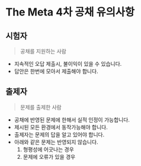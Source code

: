 # The Meta 4차 공채 유의사항

## 시험자
> 공채를 지원하는 사람

* 지속적인 오답 제출시, 불이익이 있을 수 있습니다.
* 답안은 한번에 모아서 제출해야 합니다.

## 출제자
> 문제를 출제한 사람

* 공채에 반영된 문제에 한해서 실적 인정이 가능합니다.
* 제시된 모든 환경에서 동작가능해야 합니다.
* 출제자는 문제의 답을 알고 있어야 합니다.
* 아래와 같은 문제는 반영되지 않습니다.
  1. 형평성에 어긋나는 경우
  2. 문제에 오류가 있을 경우
